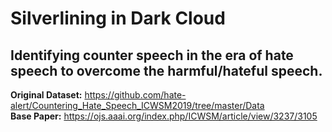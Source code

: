 # Silverlining in Dark Cloud
Identifying counter speech in the era of hate speech to overcome the harmful/hateful speech.
--------------------------------------------------------------------------------------------

<b>Original Dataset:</b> https://github.com/hate-alert/Countering_Hate_Speech_ICWSM2019/tree/master/Data </br>
<b>Base Paper:</b> https://ojs.aaai.org/index.php/ICWSM/article/view/3237/3105
